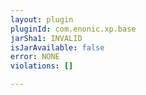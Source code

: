 ```yaml
---
layout: plugin
pluginId: com.enonic.xp.base
jarSha1: INVALID
isJarAvailable: false
error: NONE
violations: []

---
```

